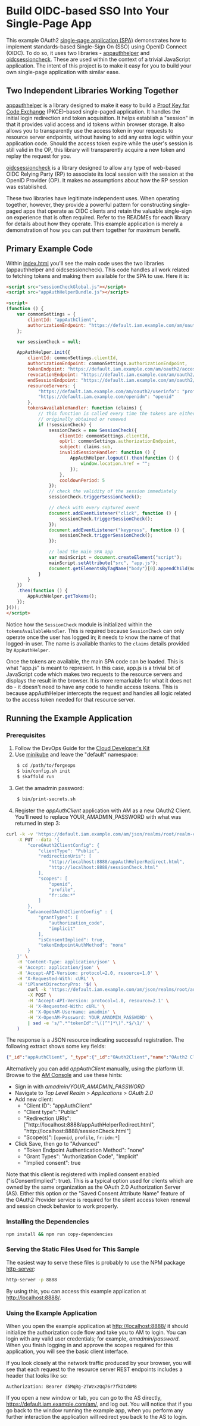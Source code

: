 # Build OIDC-based SSO Into Your Single-Page App

This example OAuth2 [single-page application (SPA)](https://en.wikipedia.org/wiki/Single-page_application) demonstrates how to implement standards-based Single-Sign On (SSO) using OpenID Connect (OIDC). To do so, it uses two libraries - [appauthhelper](https://www.npmjs.com/package/appauthhelper) and [oidcsessioncheck](https://www.npmjs.com/package/oidcsessioncheck). These are used within the context of a trivial JavaScript application. The intent of this project is to make it easy for you to build your own single-page application with similar ease.

## Two Independent Libraries Working Together

[appauthhelper](https://www.npmjs.com/package/appauthhelper) is a library designed to make it easy to build a [Proof Key for Code Exchange](https://tools.ietf.org/html/rfc7636) (PKCE)-based single-paged application. It handles the initial login redirection and token acquisition. It helps establish a "session" in that it provides valid access and id tokens within browser storage. It also allows you to transparently use the access token in your requests to resource server endpoints, without having to add any extra logic within your application code. Should the access token expire while the user's session is still valid in the OP, this library will transparently acquire a new token and replay the request for you.

[oidcsessioncheck](https://www.npmjs.com/package/oidcsessioncheck) is a library designed to allow any type of web-based OIDC Relying Party (RP) to associate its local session with the session at the OpenID Provider (OP). It makes no assumptions about how the RP session was established.

These two libraries have legitimate independent uses. When operating together, however, they provide a powerful pattern for constructing single-paged apps that operate as OIDC clients and retain the valuable single-sign on experience that is often required. Refer to the READMEs for each library for details about how they operate.  This example application is merely a demonstration of how you can put them together for maximum benefit.

## Primary Example Code

Within [index.html](./index.html) you'll see the main code uses the two libraries (appauthhelper and oidcsessioncheck). This code handles all work related to fetching tokens and making them available for the SPA to use. Here it is:

```html
<script src="sessionCheckGlobal.js"></script>
<script src="appAuthHelperBundle.js"></script>

<script>
(function () {
    var commonSettings = {
        clientId: "appAuthClient",
        authorizationEndpoint: "https://default.iam.example.com/am/oauth2/authorize"
    };

    var sessionCheck = null;

    AppAuthHelper.init({
        clientId: commonSettings.clientId,
        authorizationEndpoint: commonSettings.authorizationEndpoint,
        tokenEndpoint: "https://default.iam.example.com/am/oauth2/access_token",
        revocationEndpoint: "https://default.iam.example.com/am/oauth2/token/revoke",
        endSessionEndpoint: "https://default.iam.example.com/am/oauth2/connect/endSession",
        resourceServers: {
            "https://default.iam.example.com/am/oauth2/userinfo": "profile",
            "https://default.iam.example.com/openidm": "openid"
        },
        tokensAvailableHandler: function (claims) {
            // this function is called every time the tokens are either
            // originally obtained or renewed
            if (!sessionCheck) {
                sessionCheck = new SessionCheck({
                    clientId: commonSettings.clientId,
                    opUrl: commonSettings.authorizationEndpoint,
                    subject: claims.sub,
                    invalidSessionHandler: function () {
                        AppAuthHelper.logout().then(function () {
                            window.location.href = "";
                        });
                    },
                    cooldownPeriod: 5
                });
                // check the validity of the session immediately
                sessionCheck.triggerSessionCheck();

                // check with every captured event
                document.addEventListener("click", function () {
                    sessionCheck.triggerSessionCheck();
                });
                document.addEventListener("keypress", function () {
                    sessionCheck.triggerSessionCheck();
                });

                // load the main SPA app
                var mainScript = document.createElement("script");
                mainScript.setAttribute("src", "app.js");
                document.getElementsByTagName("body")[0].appendChild(mainScript);
            }
        }
    })
    .then(function () {
        AppAuthHelper.getTokens();
    });
}());
</script>
```

Notice how the `SessionCheck` module is initialized within the `tokensAvailableHandler`. This is required because `SessionCheck` can only operate once the user has logged in; it needs to know the name of that logged-in user. The name is available thanks to the `claims` details provided by `AppAuthHelper`.

Once the tokens are available, the main SPA code can be loaded. This is what "app.js" is meant to represent. In this case, app.js is a trivial bit of JavaScript code which makes two requests to the resource servers and displays the result in the browser. It is more remarkable for what it does not do - it doesn't need to have any code to handle access tokens. This is because appAuthHelper intercepts the request and handles all logic related to the access token needed for that resource server.

## Running the Example Application

### Prerequisites

1. Follow the DevOps Guide for the [Cloud Developer's Kit](
  https://backstage.forgerock.com/docs/forgeops/7/devops-implementation-deploy.html)
2. Use [minikube](https://backstage.forgerock.com/docs/forgeops/7/devops-minikube-implementation-env.html) and leave the "default" namespace:
```bash
    $ cd /path/to/forgeops
    $ bin/config.sh init
    $ skaffold run
```
3. Get the amadmin password:
```bash
    $ bin/print-secrets.sh
```

4. Register the *appAuthClient* application with AM as a new OAuth2 Client. You'll need to replace YOUR_AMADMIN_PASSWORD with what was returned in step 3:
```bash
curl -k -v 'https://default.iam.example.com/am/json/realms/root/realm-config/agents/OAuth2Client/appAuthClient' \
    -X PUT --data '{
        "coreOAuth2ClientConfig": {
            "clientType": "Public",
            "redirectionUris": [
                "http://localhost:8888/appAuthHelperRedirect.html",
                "http://localhost:8888/sessionCheck.html"
            ],
            "scopes": [
                "openid",
                "profile",
                "fr:idm:*"
            ]
        },
        "advancedOAuth2ClientConfig" : {
            "grantTypes": [
                "authorization_code",
                "implicit"
            ],
            "isConsentImplied": true,
            "tokenEndpointAuthMethod": "none"
        }
    }' \
    -H 'Content-Type: application/json' \
    -H 'Accept: application/json' \
    -H 'Accept-API-Version: protocol=2.0, resource=1.0' \
    -H 'X-Requested-With: cURL' \
    -H 'iPlanetDirectoryPro: '$( \
        curl -k 'https://default.iam.example.com/am/json/realms/root/authenticate' \
        -X POST \
        -H 'Accept-API-Version: protocol=1.0, resource=2.1' \
        -H 'X-Requested-With: cURL' \
        -H 'X-OpenAM-Username: amadmin' \
        -H 'X-OpenAM-Password: YOUR_AMADMIN_PASSWORD' \
        | sed -e 's/^.*"tokenId":"\([^"]*\)".*$/\1/' \
    )
```

The response is a JSON resource indicating successful registration.
The following extract shows some key fields:
```json
{"_id":"appAuthClient", "_type":{"_id":"OAuth2Client","name":"OAuth2 Clients","collection":true}}
```

Alternatively you can add *appAuthClient* manually, using the platform UI.
Browse to the [AM Console](https://default.iam.example.com/am/ui-admin) and use these hints:

* Sign in with *amadmin/YOUR_AMADMIN_PASSWORD*
* Navigate to *Top Level Realm* > *Applications* > *OAuth 2.0*
* Add new client:
    * "Client ID": "appAuthClient"
    * "Client type": "Public"
    * "Redirection URIs": ["http://localhost:8888/appAuthHelperRedirect.html", "http://localhost:8888/sessionCheck.html"]
    * "Scope(s)": [`openid`, `profile`, `fr:idm:*`]
* Click Save, then go to "Advanced"
    * "Token Endpoint Authentication Method": "none"
    * "Grant Types": "Authorization Code", "Implicit"
    * "Implied consent": true

Note that this client is registered with implied consent enabled ("isConsentImplied": true). This is a typical option used for clients which are owned by the same organization as the OAuth 2.0 Authorization Server (AS). Either this option or the "Saved Consent Attribute Name" feature of the OAuth2 Provider service is required for the silent access token renewal and session check behavior to work properly.

### Installing the Dependencies

```bash
npm install && npm run copy-dependencies
```

### Serving the Static Files Used for This Sample

The easiest way to serve these files is probably to use the NPM package [http-server](https://www.npmjs.com/package/http-server):

```bash
http-server -p 8888
```

By using this, you can access this example application at <http://localhost:8888/>.


### Using the Example Application

When you open the example application at <http://localhost:8888/> it should initialize the authorization code flow and take you to AM to login. You can login with any valid user credentials; for example, *amadmin/password*. When you finish logging in and approve the scopes required for this application, you will see the basic client interface.

If you look closely at the network traffic produced by your browser, you will see that each request to the resource server REST endpoints includes a header that looks like so:

```http
Authorization: Bearer d5MqRg-2TWzxzQq76r7fkDtd0M8
```

If you open a new window or tab, you can go to the AS directly, <https://default.iam.example.com/am/>, and log out. You will notice that if you go back to the window running the example app, when you perform any further interaction the application will redirect you back to the AS to login.
